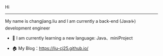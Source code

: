 Hi

---

My name is changjiang.liu and I am currently a back-end (Java☕️) development engineer

- 🔭 I am currently learning a new language: Java、miniProject

- 🏠 My Blog：https://liu-cj25.github.io/